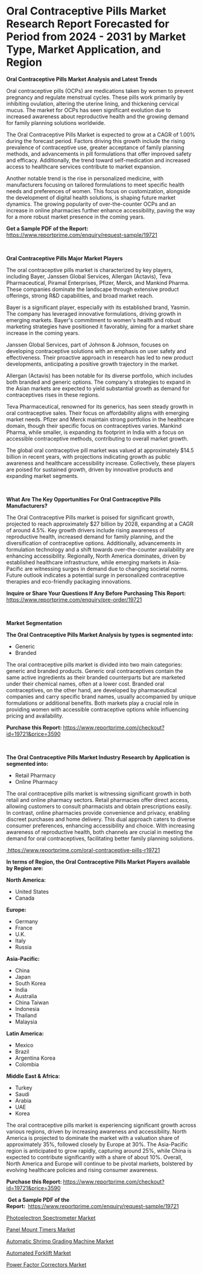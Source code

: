 <p><h1>Oral Contraceptive Pills Market Research Report Forecasted for Period from 2024 -  2031 by Market Type, Market Application, and Region</h1></p><p><strong>Oral Contraceptive Pills Market Analysis and Latest Trends</strong></p>
<p><p>Oral contraceptive pills (OCPs) are medications taken by women to prevent pregnancy and regulate menstrual cycles. These pills work primarily by inhibiting ovulation, altering the uterine lining, and thickening cervical mucus. The market for OCPs has seen significant evolution due to increased awareness about reproductive health and the growing demand for family planning solutions worldwide.</p><p>The Oral Contraceptive Pills Market is expected to grow at a CAGR of 1.00% during the forecast period. Factors driving this growth include the rising prevalence of contraceptive use, greater acceptance of family planning methods, and advancements in pill formulations that offer improved safety and efficacy. Additionally, the trend toward self-medication and increased access to healthcare services contribute to market expansion.</p><p>Another notable trend is the rise in personalized medicine, with manufacturers focusing on tailored formulations to meet specific health needs and preferences of women. This focus on customization, alongside the development of digital health solutions, is shaping future market dynamics. The growing popularity of over-the-counter OCPs and an increase in online pharmacies further enhance accessibility, paving the way for a more robust market presence in the coming years.</p></p>
<p><strong>Get a Sample PDF of the Report:&nbsp;</strong> <a href="https://www.reportprime.com/enquiry/request-sample/19721?utm_campaign=1137&utm_medium=2&utm_source=Github&utm_content=ia&utm_term=02122024&utm_id=oral-contraceptive-pills">https://www.reportprime.com/enquiry/request-sample/19721</a></p>
<p>&nbsp;</p>
<p><strong>Oral Contraceptive Pills Major Market Players</strong></p>
<p><p>The oral contraceptive pills market is characterized by key players, including Bayer, Janssen Global Services, Allergan (Actavis), Teva Pharmaceutical, Piramal Enterprises, Pfizer, Merck, and Mankind Pharma. These companies dominate the landscape through extensive product offerings, strong R&D capabilities, and broad market reach.</p><p>Bayer is a significant player, especially with its established brand, Yasmin. The company has leveraged innovative formulations, driving growth in emerging markets. Bayer's commitment to women's health and robust marketing strategies have positioned it favorably, aiming for a market share increase in the coming years.</p><p>Janssen Global Services, part of Johnson & Johnson, focuses on developing contraceptive solutions with an emphasis on user safety and effectiveness. Their proactive approach in research has led to new product developments, anticipating a positive growth trajectory in the market.</p><p>Allergan (Actavis) has been notable for its diverse portfolio, which includes both branded and generic options. The company's strategies to expand in the Asian markets are expected to yield substantial growth as demand for contraceptives rises in these regions.</p><p>Teva Pharmaceutical, renowned for its generics, has seen steady growth in oral contraceptive sales. Their focus on affordability aligns with emerging market needs. Pfizer and Merck maintain strong portfolios in the healthcare domain, though their specific focus on contraceptives varies. Mankind Pharma, while smaller, is expanding its footprint in India with a focus on accessible contraceptive methods, contributing to overall market growth.</p><p>The global oral contraceptive pill market was valued at approximately $14.5 billion in recent years, with projections indicating growth as public awareness and healthcare accessibility increase. Collectively, these players are poised for sustained growth, driven by innovative products and expanding market segments.</p></p>
<p>&nbsp;</p>
<p><strong>What Are The Key Opportunities For Oral Contraceptive Pills Manufacturers?</strong></p>
<p><p>The Oral Contraceptive Pills market is poised for significant growth, projected to reach approximately $27 billion by 2028, expanding at a CAGR of around 4.5%. Key growth drivers include rising awareness of reproductive health, increased demand for family planning, and the diversification of contraceptive options. Additionally, advancements in formulation technology and a shift towards over-the-counter availability are enhancing accessibility. Regionally, North America dominates, driven by established healthcare infrastructure, while emerging markets in Asia-Pacific are witnessing surges in demand due to changing societal norms. Future outlook indicates a potential surge in personalized contraceptive therapies and eco-friendly packaging innovations.</p></p>
<p><strong>Inquire or Share Your Questions If Any Before Purchasing This Report:</strong> <a href="https://www.reportprime.com/enquiry/pre-order/19721?utm_campaign=1137&utm_medium=2&utm_source=Github&utm_content=ia&utm_term=02122024&utm_id=oral-contraceptive-pills">https://www.reportprime.com/enquiry/pre-order/19721</a></p>
<p>&nbsp;</p>
<p><strong>Market Segmentation</strong></p>
<p><strong>The Oral Contraceptive Pills Market Analysis by types is segmented into:</strong></p>
<p><ul><li>Generic</li><li>Branded</li></ul></p>
<p><p>The oral contraceptive pills market is divided into two main categories: generic and branded products. Generic oral contraceptives contain the same active ingredients as their branded counterparts but are marketed under their chemical names, often at a lower cost. Branded oral contraceptives, on the other hand, are developed by pharmaceutical companies and carry specific brand names, usually accompanied by unique formulations or additional benefits. Both markets play a crucial role in providing women with accessible contraceptive options while influencing pricing and availability.</p></p>
<p><strong>Purchase this Report:&nbsp;</strong><a href="https://www.reportprime.com/checkout?id=19721&price=3590&utm_campaign=1137&utm_medium=2&utm_source=Github&utm_content=ia&utm_term=02122024&utm_id=oral-contraceptive-pills">https://www.reportprime.com/checkout?id=19721&price=3590</a></p>
<p>&nbsp;</p>
<p><strong>The Oral Contraceptive Pills Market Industry Research by Application is segmented into:</strong></p>
<p><ul><li>Retail Pharmacy</li><li>Online Pharmacy</li></ul></p>
<p><p>The oral contraceptive pills market is witnessing significant growth in both retail and online pharmacy sectors. Retail pharmacies offer direct access, allowing customers to consult pharmacists and obtain prescriptions easily. In contrast, online pharmacies provide convenience and privacy, enabling discreet purchases and home delivery. This dual approach caters to diverse consumer preferences, enhancing accessibility and choice. With increasing awareness of reproductive health, both channels are crucial in meeting the demand for oral contraceptives, facilitating better family planning solutions.</p></p>
<p><a href="https://www.reportprime.com/oral-contraceptive-pills-r19721?utm_campaign=1137&utm_medium=2&utm_source=Github&utm_content=ia&utm_term=02122024&utm_id=oral-contraceptive-pills">&nbsp;https://www.reportprime.com/oral-contraceptive-pills-r19721</a></p>
<p><strong>In terms of Region, the Oral Contraceptive Pills Market Players available by Region are:</strong></p>
<p>
    <p> <strong> North America: </strong>
        <ul>
            <li>United States</li>
            <li>Canada</li>
        </ul>
        </p> 
    <p> <strong> Europe: </strong>
        <ul>
            <li>Germany</li>
            <li>France</li>
            <li>U.K.</li>
            <li>Italy</li>
            <li>Russia</li>
        </ul>
        </p> 
    <p> <strong> Asia-Pacific: </strong>
        <ul>
            <li>China</li>
            <li>Japan</li>
            <li>South Korea</li>
            <li>India</li>
            <li>Australia</li>
            <li>China Taiwan</li>
            <li>Indonesia</li>
            <li>Thailand</li>
            <li>Malaysia</li>
        </ul>
        </p> 
    <p> <strong> Latin America: </strong>
        <ul>
            <li>Mexico</li>
            <li>Brazil</li>
            <li>Argentina Korea</li>
            <li>Colombia</li>
        </ul>
        </p> 
    <p> <strong> Middle East & Africa: </strong>
        <ul>
            <li>Turkey</li>
            <li>Saudi</li>
            <li>Arabia</li>
            <li>UAE</li>
            <li>Korea</li>
        </ul>
    </p>
    </p>
<p><p>The oral contraceptive pills market is experiencing significant growth across various regions, driven by increasing awareness and accessibility. North America is projected to dominate the market with a valuation share of approximately 35%, followed closely by Europe at 30%. The Asia-Pacific region is anticipated to grow rapidly, capturing around 25%, while China is expected to contribute significantly with a share of about 10%. Overall, North America and Europe will continue to be pivotal markets, bolstered by evolving healthcare policies and rising consumer awareness.</p></p>
<p><strong>Purchase this Report: </strong><a href="https://www.reportprime.com/checkout?id=19721&price=3590&utm_campaign=1137&utm_medium=2&utm_source=Github&utm_content=ia&utm_term=02122024&utm_id=oral-contraceptive-pills">https://www.reportprime.com/checkout?id=19721&price=3590</a></p>
<p>&nbsp;<strong>Get a Sample PDF of the Report:&nbsp;&nbsp;</strong><a href="https://www.reportprime.com/enquiry/request-sample/19721?utm_campaign=1137&utm_medium=2&utm_source=Github&utm_content=ia&utm_term=02122024&utm_id=oral-contraceptive-pills">https://www.reportprime.com/enquiry/request-sample/19721</a></p>
<p><strong></strong></p>
<p><p><a href="https://www.linkedin.com/pulse/regional-development-deployment-production-cost-photoelectron-gl4ce?utm_campaign=1137&utm_medium=2&utm_source=Github&utm_content=ia&utm_term=02122024&utm_id=oral-contraceptive-pills">Photoelectron Spectrometer Market</a></p><p><a href="https://www.linkedin.com/pulse/expert-analysis-panel-mount-timers-market-dynamics-expected-gjjbe?utm_campaign=1137&utm_medium=2&utm_source=Github&utm_content=ia&utm_term=02122024&utm_id=oral-contraceptive-pills">Panel Mount Timers Market</a></p><p><a href="https://issuu.com/reportprime-2/docs/automatic-shrimp-grading-machine-market-size-2030.?utm_campaign=1137&utm_medium=2&utm_source=Github&utm_content=ia&utm_term=02122024&utm_id=oral-contraceptive-pills">Automatic Shrimp Grading Machine Market</a></p><p><a href="https://issuu.com/reportprime-2/docs/automated-forklift-market-size-2030.pptx?utm_campaign=1137&utm_medium=2&utm_source=Github&utm_content=ia&utm_term=02122024&utm_id=oral-contraceptive-pills">Automated Forklift Market</a></p><p><a href="https://www.linkedin.com/pulse/investment-potential-power-factor-correctors-market-scope-zzhte?utm_campaign=1137&utm_medium=2&utm_source=Github&utm_content=ia&utm_term=02122024&utm_id=oral-contraceptive-pills">Power Factor Correctors Market</a></p></p>